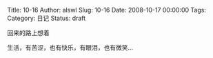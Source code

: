 Title: 10-16
Author: alswl
Slug: 10-16
Date: 2008-10-17 00:00:00
Tags: 
Category: 日记
Status: draft

回来的路上想着

生活，有苦涩，也有快乐，有眼泪，也有微笑...

